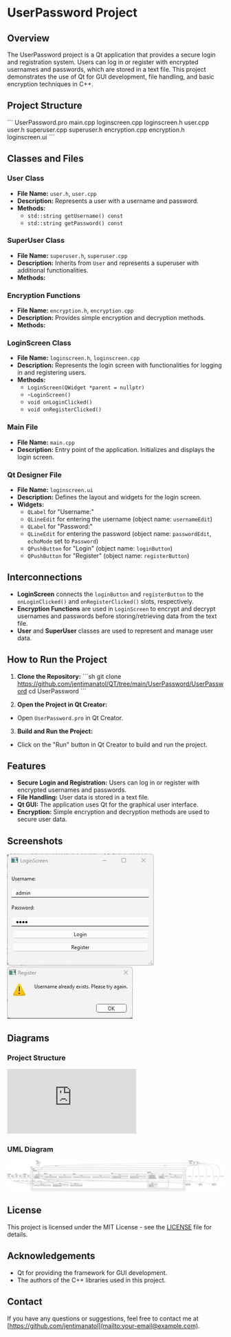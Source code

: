 # UserPassword Project 
 
## Overview 
The UserPassword project is a Qt application that provides a secure login and registration system. Users can log in or register with encrypted usernames and passwords, which are stored in a text file. This project demonstrates the use of Qt for GUI development, file handling, and basic encryption techniques in C++. 
 
## Project Structure 
\``` 
UserPassword.pro 
main.cpp 
loginscreen.cpp 
loginscreen.h 
user.cpp 
user.h 
superuser.cpp 
superuser.h 
encryption.cpp 
encryption.h 
loginscreen.ui 
\``` 
 
## Classes and Files 
 
### User Class 
- **File Name:** `user.h`, `user.cpp` 
- **Description:** Represents a user with a username and password. 
- **Methods:** 
  - `std::string getUsername() const` 
  - `std::string getPassword() const` 
 
### SuperUser Class 
- **File Name:** `superuser.h`, `superuser.cpp` 
- **Description:** Inherits from `User` and represents a superuser with additional functionalities. 
- **Methods:** 
 
### Encryption Functions 
- **File Name:** `encryption.h`, `encryption.cpp` 
- **Description:** Provides simple encryption and decryption methods. 
- **Methods:** 
 
### LoginScreen Class 
- **File Name:** `loginscreen.h`, `loginscreen.cpp` 
- **Description:** Represents the login screen with functionalities for logging in and registering users. 
- **Methods:** 
  - `LoginScreen(QWidget *parent = nullptr)` 
  - `~LoginScreen()` 
  - `void onLoginClicked()` 
  - `void onRegisterClicked()` 
 
### Main File 
- **File Name:** `main.cpp` 
- **Description:** Entry point of the application. Initializes and displays the login screen. 
 
### Qt Designer File 
- **File Name:** `loginscreen.ui` 
- **Description:** Defines the layout and widgets for the login screen. 
- **Widgets:** 
  - `QLabel` for "Username:" 
  - `QLineEdit` for entering the username (object name: `usernameEdit`) 
  - `QLabel` for "Password:" 
  - `QLineEdit` for entering the password (object name: `passwordEdit`, `echoMode` set to `Password`) 
  - `QPushButton` for "Login" (object name: `loginButton`) 
  - `QPushButton` for "Register" (object name: `registerButton`) 
 
## Interconnections 
- **LoginScreen** connects the `loginButton` and `registerButton` to the `onLoginClicked()` and `onRegisterClicked()` slots, respectively. 
- **Encryption Functions** are used in `LoginScreen` to encrypt and decrypt usernames and passwords before storing/retrieving data from the text file. 
- **User** and **SuperUser** classes are used to represent and manage user data. 
 
## How to Run the Project 
1. **Clone the Repository:** 
  \```sh 
  git clone https://github.com/jentimanatol/QT/tree/main/UserPassword/UserPassword 
  cd UserPassword 
  \``` 
 
2. **Open the Project in Qt Creator:** 
  - Open `UserPassword.pro` in Qt Creator. 
 
3. **Build and Run the Project:** 
  - Click on the "Run" button in Qt Creator to build and run the project. 
 
## Features 
- **Secure Login and Registration:** Users can log in or register with encrypted usernames and passwords. 
- **File Handling:** User data is stored in a text file. 
- **Qt GUI:** The application uses Qt for the graphical user interface. 
- **Encryption:** Simple encryption and decryption methods are used to secure user data. 
 
## Screenshots 
![Login Screen](https://github.com/jentimanatol/QT/blob/main/UserPassword/UserPassword/LoginScreen.jpg) 
![Registration Screen](https://github.com/jentimanatol/QT/blob/main/UserPassword/UserPassword/Register.jpg) 
 
## Diagrams 
### Project Structure 
![Project Structure](https://github.com/jentimanatol/QT/blob/main/UserPassword/UserPassword/Project%20Structure.txt) 
### UML Diagram 
![UML Diagram](https://github.com/jentimanatol/QT/blob/main/UserPassword/UserPassword/Untitled%20Diagram.drawio.png) 
 
## License 
This project is licensed under the MIT License - see the [LICENSE](LICENSE) file for details. 
 
## Acknowledgements 
- Qt for providing the framework for GUI development. 
- The authors of the C++ libraries used in this project. 
 
## Contact 
If you have any questions or suggestions, feel free to contact me at [https://github.com/jentimanatol](mailto:your-email@example.com). 
